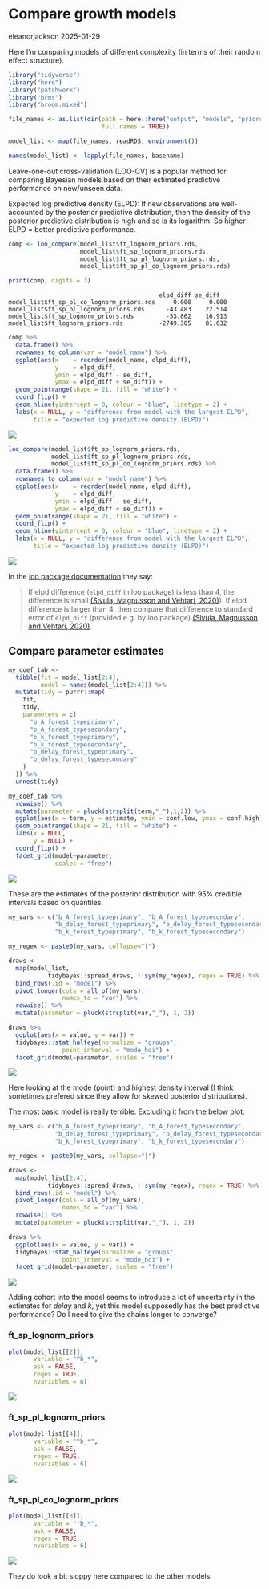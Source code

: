 # Compare growth models
eleanorjackson
2025-01-29

Here I’m comparing models of different complexity (in terms of their
random effect structure).

``` r
library("tidyverse")
library("here")
library("patchwork")
library("brms")
library("broom.mixed")
```

``` r
file_names <- as.list(dir(path = here::here("output", "models", "priors2"),
                          full.names = TRUE))

model_list <- map(file_names, readRDS, environment())

names(model_list) <- lapply(file_names, basename)
```

Leave-one-out cross-validation (LOO-CV) is a popular method for
comparing Bayesian models based on their estimated predictive
performance on new/unseen data.

Expected log predictive density (ELPD): If new observations are
well-accounted by the posterior predictive distribution, then the
density of the posterior predictive distribution is high and so is its
logarithm. So higher ELPD = better predictive performance.

``` r
comp <- loo_compare(model_list$ft_lognorm_priors.rds,
                    model_list$ft_sp_lognorm_priors.rds,
                    model_list$ft_sp_pl_lognorm_priors.rds,
                    model_list$ft_sp_pl_co_lognorm_priors.rds)

print(comp, digits = 3)
```

                                              elpd_diff se_diff  
    model_list$ft_sp_pl_co_lognorm_priors.rds     0.000     0.000
    model_list$ft_sp_pl_lognorm_priors.rds      -43.483    22.514
    model_list$ft_sp_lognorm_priors.rds         -53.862    16.913
    model_list$ft_lognorm_priors.rds          -2749.305    81.632

``` r
comp %>% 
  data.frame() %>% 
  rownames_to_column(var = "model_name") %>% 
  ggplot(aes(x    = reorder(model_name, elpd_diff), 
             y    = elpd_diff, 
             ymin = elpd_diff - se_diff, 
             ymax = elpd_diff + se_diff)) +
  geom_pointrange(shape = 21, fill = "white") +
  coord_flip() +
  geom_hline(yintercept = 0, colour = "blue", linetype = 2) +
  labs(x = NULL, y = "difference from model with the largest ELPD", 
       title = "expected log predictive density (ELPD)") 
```

![](figures/2025-01-20_compare-growth-models/unnamed-chunk-4-1.png)

``` r
loo_compare(model_list$ft_sp_lognorm_priors.rds,
            model_list$ft_sp_pl_lognorm_priors.rds,
            model_list$ft_sp_pl_co_lognorm_priors.rds) %>% 
  data.frame() %>% 
  rownames_to_column(var = "model_name") %>% 
  ggplot(aes(x    = reorder(model_name, elpd_diff), 
             y    = elpd_diff, 
             ymin = elpd_diff - se_diff, 
             ymax = elpd_diff + se_diff)) +
  geom_pointrange(shape = 21, fill = "white") +
  coord_flip() +
  geom_hline(yintercept = 0, colour = "blue", linetype = 2) +
  labs(x = NULL, y = "difference from model with the largest ELPD", 
       title = "expected log predictive density (ELPD)") 
```

![](figures/2025-01-20_compare-growth-models/unnamed-chunk-5-1.png)

In the [loo package
documentation](https://mc-stan.org/loo/articles/online-only/faq.html#how-to-use-cross-validation-for-model-selection-)
they say:

> If elpd difference (`elpd_diff` in loo package) is less than 4, the
> difference is small [(Sivula, Magnusson and Vehtari,
> 2020)](https://doi.org/10.48550/arXiv.2008.10296)). If elpd difference
> is larger than 4, then compare that difference to standard error of
> `elpd_diff` (provided e.g. by loo package) [(Sivula, Magnusson and
> Vehtari, 2020)](https://doi.org/10.48550/arXiv.2008.10296).

## Compare parameter estimates

``` r
my_coef_tab <-
  tibble(fit = model_list[2:4],
         model = names(model_list[2:4])) %>%
  mutate(tidy = purrr::map(
    fit,
    tidy,
    parameters = c(
      "b_A_forest_typeprimary",
      "b_A_forest_typesecondary",
      "b_k_forest_typeprimary",
      "b_k_forest_typesecondary",
      "b_delay_forest_typeprimary",
      "b_delay_forest_typesecondary"
    )
  )) %>%
  unnest(tidy)
```

``` r
my_coef_tab %>% 
  rowwise() %>% 
  mutate(parameter = pluck(strsplit(term,"_"),1,2)) %>% 
  ggplot(aes(x = term, y = estimate, ymin = conf.low, ymax = conf.high)) +
  geom_pointrange(shape = 21, fill = "white") +
  labs(x = NULL,
       y = NULL) +
  coord_flip() +
  facet_grid(model~parameter, 
             scales = "free") 
```

![](figures/2025-01-20_compare-growth-models/unnamed-chunk-7-1.png)

These are the estimates of the posterior distribution with 95% credible
intervals based on quantiles.

``` r
my_vars <- c("b_A_forest_typeprimary", "b_A_forest_typesecondary",
             "b_delay_forest_typeprimary", "b_delay_forest_typesecondary",
             "b_k_forest_typeprimary", "b_k_forest_typesecondary")

my_regex <- paste0(my_vars, collapse="|")

draws <-
  map(model_list,
           tidybayes::spread_draws, !!sym(my_regex), regex = TRUE) %>% 
  bind_rows(.id = "model") %>% 
  pivot_longer(cols = all_of(my_vars), 
               names_to = "var") %>% 
  rowwise() %>% 
  mutate(parameter = pluck(strsplit(var,"_"), 1, 2)) 

draws %>% 
  ggplot(aes(x = value, y = var)) +
  tidybayes::stat_halfeye(normalize = "groups",
               point_interval = "mode_hdi") +
  facet_grid(model~parameter, scales = "free") 
```

![](figures/2025-01-20_compare-growth-models/unnamed-chunk-8-1.png)

Here looking at the mode (point) and highest density interval (I think
sometimes prefered since they allow for skewed posterior distributions).

The most basic model is really terrible. Excluding it from the below
plot.

``` r
my_vars <- c("b_A_forest_typeprimary", "b_A_forest_typesecondary",
             "b_delay_forest_typeprimary", "b_delay_forest_typesecondary",
             "b_k_forest_typeprimary", "b_k_forest_typesecondary")

my_regex <- paste0(my_vars, collapse="|")

draws <-
  map(model_list[2:4],
           tidybayes::spread_draws, !!sym(my_regex), regex = TRUE) %>% 
  bind_rows(.id = "model") %>% 
  pivot_longer(cols = all_of(my_vars), 
               names_to = "var") %>% 
  rowwise() %>% 
  mutate(parameter = pluck(strsplit(var,"_"), 1, 2)) 

draws %>% 
  ggplot(aes(x = value, y = var)) +
  tidybayes::stat_halfeye(normalize = "groups",
               point_interval = "mode_hdi") +
  facet_grid(model~parameter, scales = "free")
```

![](figures/2025-01-20_compare-growth-models/unnamed-chunk-9-1.png)

Adding cohort into the model seems to introduce a lot of uncertainty in
the estimates for *delay* and *k*, yet this model supposedly has the
best predictive performance? Do I need to give the chains longer to
converge?

### ft_sp_lognorm_priors

``` r
plot(model_list[[2]], 
       variable = "^b_*",
       ask = FALSE,
       regex = TRUE,
       nvariables = 6) 
```

![](figures/2025-01-20_compare-growth-models/unnamed-chunk-10-1.png)

### ft_sp_pl_lognorm_priors

``` r
plot(model_list[[4]], 
       variable = "^b_*",
       ask = FALSE,
       regex = TRUE,
       nvariables = 6) 
```

![](figures/2025-01-20_compare-growth-models/unnamed-chunk-11-1.png)

### ft_sp_pl_co_lognorm_priors

``` r
plot(model_list[[3]], 
       variable = "^b_*",
       ask = FALSE,
       regex = TRUE,
       nvariables = 6) 
```

![](figures/2025-01-20_compare-growth-models/unnamed-chunk-12-1.png)

They do look a bit sloppy here compared to the other models.
